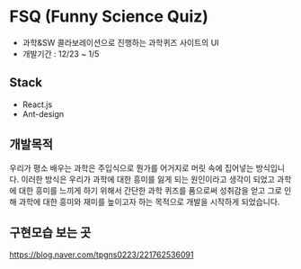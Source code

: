 # FSQ (Funny Science Quiz)
- 과학&amp;SW 콜라보레이션으로 진행하는 과학퀴즈 사이트의 UI 
- 개발기간 : 12/23 ~ 1/5

## Stack
- React.js
- Ant-design 

## 개발목적
우리가 평소 배우는 과학은 주입식으로 뭔가를 어거지로 머릿 속에 집어넣는 방식입니다.
이러한 방식은 우리가 과학에 대한 흥미를 잃게 되는 원인이라고 생각이 되었고 
과학에 대한 흥미를 느끼게 하기 위해서 간단한 과학 퀴즈를 품으로써 성취감을 얻고
그로 인해 과학에 대한 흥미와 재미를  높이고자 하는 목적으로 개발을 시작하게 되었습니다.

## 구현모습 보는 곳
https://blog.naver.com/tpgns0223/221762536091



